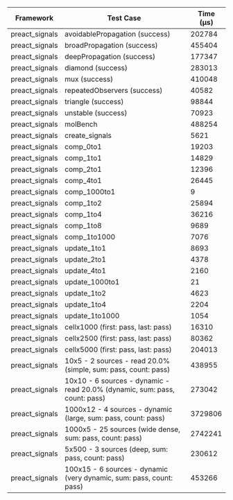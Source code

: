 | Framework | Test Case | Time (μs) |
| --- | --- | --- |
| preact_signals | avoidablePropagation (success) | 202784 |
| preact_signals | broadPropagation (success) | 455404 |
| preact_signals | deepPropagation (success) | 177347 |
| preact_signals | diamond (success) | 283013 |
| preact_signals | mux (success) | 410048 |
| preact_signals | repeatedObservers (success) | 40582 |
| preact_signals | triangle (success) | 98844 |
| preact_signals | unstable (success) | 70923 |
| preact_signals | molBench | 488254 |
| preact_signals | create_signals | 5621 |
| preact_signals | comp_0to1 | 19203 |
| preact_signals | comp_1to1 | 14829 |
| preact_signals | comp_2to1 | 12396 |
| preact_signals | comp_4to1 | 26445 |
| preact_signals | comp_1000to1 | 9 |
| preact_signals | comp_1to2 | 25894 |
| preact_signals | comp_1to4 | 36216 |
| preact_signals | comp_1to8 | 9689 |
| preact_signals | comp_1to1000 | 7076 |
| preact_signals | update_1to1 | 8693 |
| preact_signals | update_2to1 | 4378 |
| preact_signals | update_4to1 | 2160 |
| preact_signals | update_1000to1 | 21 |
| preact_signals | update_1to2 | 4623 |
| preact_signals | update_1to4 | 2204 |
| preact_signals | update_1to1000 | 1054 |
| preact_signals | cellx1000 (first: pass, last: pass) | 16310 |
| preact_signals | cellx2500 (first: pass, last: pass) | 80362 |
| preact_signals | cellx5000 (first: pass, last: pass) | 204013 |
| preact_signals | 10x5 - 2 sources - read 20.0% (simple, sum: pass, count: pass) | 438955 |
| preact_signals | 10x10 - 6 sources - dynamic - read 20.0% (dynamic, sum: pass, count: pass) | 273042 |
| preact_signals | 1000x12 - 4 sources - dynamic (large, sum: pass, count: pass) | 3729806 |
| preact_signals | 1000x5 - 25 sources (wide dense, sum: pass, count: pass) | 2742241 |
| preact_signals | 5x500 - 3 sources (deep, sum: pass, count: pass) | 230612 |
| preact_signals | 100x15 - 6 sources - dynamic (very dynamic, sum: pass, count: pass) | 453266 |
